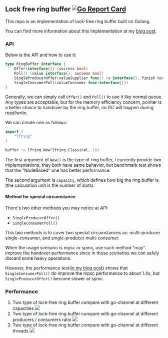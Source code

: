 ## Lock free ring buffer  [![Go Report Card](https://goreportcard.com/badge/github.com/LENSHOOD/go-lock-free-ring-buffer)](https://goreportcard.com/report/github.com/LENSHOOD/go-lock-free-ring-buffer)
This repo is an implementation of lock-free ring buffer built on Golang.

You can find more information about this implementation at my [blog post](https://lenshood.github.io/2021/04/19/lock-free-ring-buffer/#more).

### API
Below is the API and how to use it:
```go
type RingBuffer interface {
    Offer(interface{}) (success bool)
    Poll() (value interface{}, success bool)
    SingleProducerOffer(valueSupplier func() (v interface{}, finish bool))
    SingleConsumerPoll(valueConsumer func(interface{}))
}
```
Generally, we can simply call `Offer()` and `Poll()` to use it like normal queue. Any types are acceptable, but for the memory efficiency concern, pointer is a better choice to handover by the ring buffer, no GC will happen during read/write.

We can create one as follows:
```go
import (
    "lfring"
)

buffer := lfring.New(lfring.Classical, 16)
```

The first argument of `New()` is the type of ring buffer, I currently provide two implementations, they both have same behavior, but benchmark test shows that the "NodeBased" one has better performance.

The second argument is `capacity`, which defines how big the ring buffer is (the calculation unit is the number of slots).

#### Method for special circumstance
There's two other methods you may notice at API:
- `SingleProducerOffer()`
- `SingleConsumerPoll()`

This two methods is to cover two special circumstances as: multi-producer single-consumer, and single-producer multi-consumer.

When the usage scenario is mpsc or spmc, use such method "may" improve the handover performance since in those scenarios we can safely discard some heavy operations.

However, the performance test([in my blog post](https://lenshood.github.io/2021/04/19/lock-free-ring-buffer/#more)) shows that `SingleConsumerPoll()` do improve the mpsc performance to about 1.4x, but `SingleProducerOffer()` become slower at spmc.

### Performance
1. Two type of lock-free ring buffer compare with go-channel at different capacities
![](https://lenshood.github.io/2021/04/19/lock-free-ring-buffer/5.png)
2. Two type of lock-free ring buffer compare with go-channel at different producers / consumers ratio
![](https://lenshood.github.io/2021/04/19/lock-free-ring-buffer/6.png)
3. Two type of lock-free ring buffer compare with go-channel at different threads
![](https://lenshood.github.io/2021/04/19/lock-free-ring-buffer/7.png)
